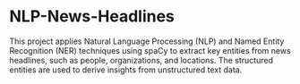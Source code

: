 # NLP-News-Headlines
This project applies Natural Language Processing (NLP) and Named Entity Recognition (NER) techniques using spaCy to extract key entities from news headlines, such as people, organizations, and locations. The structured entities are used to derive insights from unstructured text data.
